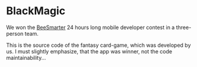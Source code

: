 BlackMagic
==========

We won the [BeeSmarter](www.beesmarter.org) 24 hours long mobile developer contest in a three-person team.

This is the source code of the fantasy card-game, which was developed by us. I must slightly emphasize, that the app was winner, not the code maintainability...
